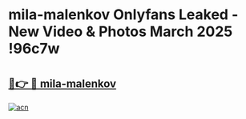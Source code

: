 # mila-malenkov Onlyfans Leaked - New Video & Photos March 2025 !96c7w

# <h2><a href="https://fq52cn.iuczelnia.edu.pl?title=mila-malenkov&ref=96c7w">🔗👉 🔴 mila-malenkov</a></h2>

[![acn](https://github.com/user-attachments/assets/0f9c940e-d8b0-45ae-aac7-cd30a18b3e1c)](https://fq52cn.iuczelnia.edu.pl?title=mila-malenkov&ref=96c7w)

